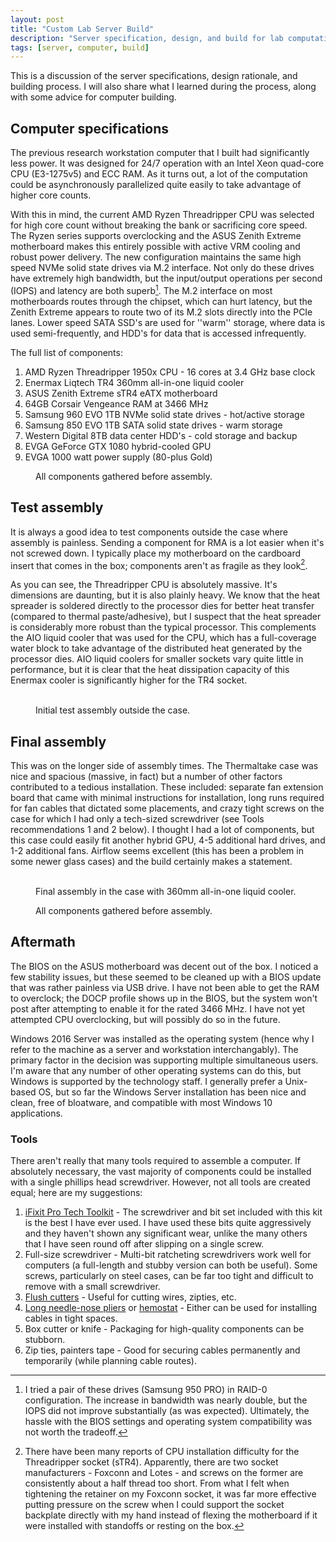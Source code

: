 ```yaml
---
layout: post
title: "Custom Lab Server Build"
description: "Server specification, design, and build for lab computation server."
tags: [server, computer, build]
---
```


This is a discussion of the server specifications, design rationale, and building process. I will also share what I learned during the process, along with some advice for computer building.

## Computer specifications

The previous research workstation computer that I built had significantly less power. It was designed for 24/7 operation with an Intel Xeon quad-core CPU (E3-1275v5) and ECC RAM. As it turns out, a lot of the computation could be asynchronously parallelized quite easily to take advantage of higher core counts.

With this in mind, the current AMD Ryzen Threadripper CPU was selected for high core count without breaking the bank or sacrificing core speed. The Ryzen series supports overclocking and the ASUS Zenith Extreme motherboard makes this entirely possible with active VRM cooling and robust power delivery. The new configuration maintains the same high speed NVMe solid state drives via M.2 interface. Not only do these drives have extremely high bandwidth, but the input/output operations per second (IOPS) and latency are both superb[^1]. The M.2 interface on most motherboards routes through the chipset, which can hurt latency, but the Zenith Extreme appears to route two of its M.2 slots directly into the PCIe lanes. Lower speed SATA SSD's are used for ''warm'' storage, where data is used semi-frequently, and HDD's for data that is accessed infrequently.

The full list of components:
1. AMD Ryzen Threadripper 1950x CPU - 16 cores at 3.4 GHz base clock
2. Enermax Liqtech TR4 360mm all-in-one liquid cooler
3. ASUS Zenith Extreme sTR4 eATX motherboard
4. 64GB Corsair Vengeance RAM at 3466 MHz
5. Samsung 960 EVO 1TB NVMe solid state drives - hot/active storage
6. Samsung 850 EVO 1TB SATA solid state drives - warm storage
7. Western Digital 8TB data center HDD's - cold storage and backup
8. EVGA GeForce GTX 1080 hybrid-cooled GPU
9. EVGA 1000 watt power supply (80-plus Gold)

<figure>
	<a href="{{ site.url }}/images/server_parts_big.jpg"><img src="{{ site.url }}/images/server_parts.jpg" alt=""></a>
	<figcaption>All components gathered before assembly.</figcaption>
</figure>

## Test assembly

It is always a good idea to test components outside the case where assembly is painless. Sending a component for RMA is a lot easier when it's not screwed down. I typically place my motherboard on the cardboard insert that comes in the box; components aren't as fragile as they look[^2].

As you can see, the Threadripper CPU is absolutely massive. It's dimensions are daunting, but it is also plainly heavy. We know that the heat spreader is soldered directly to the processor dies for better heat transfer (compared to thermal paste/adhesive), but I suspect that the heat spreader is considerably more robust than the typical processor. This complements the AIO liquid cooler that was used for the CPU, which has a full-coverage water block to take advantage of the distributed heat generated by the processor dies. AIO liquid coolers for smaller sockets vary quite little in performance, but it is clear that the heat dissipation capacity of this Enermax cooler is significantly higher for the TR4 socket. 

<figure class="half">
	<a href="{{ site.url }}/images/server_processor_big.jpg"><img src="{{ site.url }}/images/server_processor.jpg" alt=""></a>
	<a href="{{ site.url }}/images/server_assemble_big.jpg"><img src="{{ site.url }}/images/server_assemble.jpg" alt=""></a>
	<figcaption>Initial test assembly outside the case.</figcaption>
</figure>

## Final assembly

This was on the longer side of assembly times. The Thermaltake case was nice and spacious (massive, in fact) but a number of other factors contributed to a tedious installation. These included: separate fan extension board that came with minimal instructions for installation, long runs required for fan cables that dictated some placements, and crazy tight screws on the case for which I had only a tech-sized screwdriver (see Tools recommendations 1 and 2 below). I thought I had a lot of components, but this case could easily fit another hybrid GPU, 4-5 additional hard drives, and 1-2 additional fans. Airflow seems excellent (this has been a problem in some newer glass cases) and the build certainly makes a statement.

<figure class="third">
	<a href="{{ site.url }}/images/server_aio_big.jpg"><img src="{{ site.url }}/images/server_aio.jpg" alt=""></a>
	<a href="{{ site.url }}/images/server_fans_big.jpg"><img src="{{ site.url }}/images/server_fans.jpg" alt=""></a>
	<a href="{{ site.url }}/images/server_case_big.jpg"><img src="{{ site.url }}/images/server_case.jpg" alt=""></a>
	<figcaption>Final assembly in the case with 360mm all-in-one liquid cooler.</figcaption>
</figure>

<figure>
	<a href="{{ site.url }}/images/server_complete_big.jpg"><img src="{{ site.url }}/images/server_complete.jpg" alt=""></a>
	<figcaption>All components gathered before assembly.</figcaption>
</figure>

## Aftermath

The BIOS on the ASUS motherboard was decent out of the box. I noticed a few stability issues, but these seemed to be cleaned up with a BIOS update that was rather painless via USB drive. I have not been able to get the RAM to overclock; the DOCP profile shows up in the BIOS, but the system won't post after attempting to enable it for the rated 3466 MHz. I have not yet attempted CPU overclocking, but will possibly do so in the future.

Windows 2016 Server was installed as the operating system (hence why I refer to the machine as a server and workstation interchangably). The primary factor in the decision was supporting multiple simultaneous users. I'm aware that any number of other operating systems can do this, but Windows is supported by the technology staff. I generally prefer a Unix-based OS, but so far the Windows Server installation has been nice and clean, free of bloatware, and compatible with most Windows 10 applications.

### Tools

There aren't really that many tools required to assemble a computer. If absolutely necessary, the vast majority of components could be installed with a single phillips head screwdriver. However, not all tools are created equal; here are my suggestions:

1. [iFixit Pro Tech Toolkit](https://www.ifixit.com/Store/Tools/Pro-Tech-Toolkit/IF145-307) - The screwdriver and bit set included with this kit is the best I have ever used. I have used these bits quite aggressively and they haven't shown any significant wear, unlike the many others that I have seen round off after slipping on a single screw.
2. Full-size screwdriver - Multi-bit ratcheting screwdrivers work well for computers (a full-length and stubby version can both be useful). Some screws, particularly on steel cases, can be far too tight and difficult to remove with a small screwdriver.
3. [Flush cutters](https://www.ifixit.com/Store/Tools/Flush-Cutter-C-H-P-CHP-170-/IF317-039-1) - Useful for cutting wires, zipties, etc.
4. [Long needle-nose pliers](https://www.ifixit.com/Store/Tools/Long-Nose-1-2-mm-Thin-Plier-C-H-P-PN-2005-/IF317-041-1) or [hemostat](https://www.ifixit.com/Store/Tools/Hemostat/IF145-063-1) - Either can be used for installing cables in tight spaces.
5. Box cutter or knife - Packaging for high-quality components can be stubborn.
6. Zip ties, painters tape - Good for securing cables permanently and temporarily (while planning cable routes).

[^1]: I tried a pair of these drives (Samsung 950 PRO) in RAID-0 configuration. The increase in bandwidth was nearly double, but the IOPS did not improve substantially (as was expected). Ultimately, the hassle with the BIOS settings and operating system compatibility was not worth the tradeoff.
[^2]: There have been many reports of CPU installation difficulty for the Threadripper socket (sTR4). Apparently, there are two socket manufacturers - Foxconn and Lotes - and screws on the former are consistently about a half thread too short. From what I felt when tightening the retainer on my Foxconn socket, it was far more effective putting pressure on the screw when I could support the socket backplate directly with my hand instead of flexing the motherboard if it were installed with standoffs or resting on the box.

